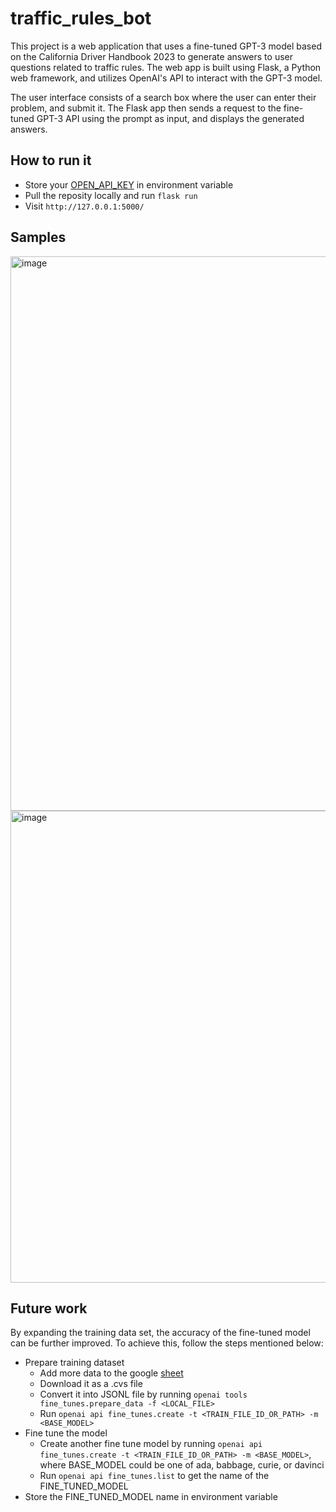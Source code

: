 # traffic_rules_bot
This project is a web application that uses a fine-tuned GPT-3 model based on the California Driver Handbook 2023 to generate answers to user questions related to traffic rules. The web app is built using Flask, a Python web framework, and utilizes OpenAI's API to interact with the GPT-3 model.

The user interface consists of a search box where the user can enter their problem, and submit it. The Flask app then sends a request to the fine-tuned GPT-3 API using the prompt as input, and displays the generated answers.

## How to run it
- Store your [OPEN_API_KEY](https://help.openai.com/en/articles/4936850-where-do-i-find-my-secret-api-key) in environment variable
- Pull the reposity locally and run `flask run`
- Visit `http://127.0.0.1:5000/`

## Samples
<img width="887" alt="image" src="https://user-images.githubusercontent.com/90799662/235027463-5cac2eff-229f-47e5-976a-eca0b1d584df.png">

<img width="755" alt="image" src="https://user-images.githubusercontent.com/90799662/235027609-840ba667-556e-4ded-94de-cb2e61ea8c87.png">

## Future work
By expanding the training data set, the accuracy of the fine-tuned model can be further improved. To achieve this, follow the steps mentioned below:
- Prepare training dataset
  - Add more data to the google [sheet](https://docs.google.com/spreadsheets/d/1FtyxfR6UK4vvGOIHNCi3BrO82KND4OQRccIvbJnFQtw/edit?usp=sharing)
  - Download it as a .cvs file
  - Convert it into JSONL file by running `openai tools fine_tunes.prepare_data -f <LOCAL_FILE>`
  - Run `openai api fine_tunes.create -t <TRAIN_FILE_ID_OR_PATH> -m <BASE_MODEL>`
- Fine tune the model
  - Create another fine tune model by running `openai api fine_tunes.create -t <TRAIN_FILE_ID_OR_PATH> -m <BASE_MODEL>`, where BASE_MODEL could be one of ada, babbage, curie, or davinci
  - Run `openai api fine_tunes.list` to get the name of the FINE_TUNED_MODEL
- Store the FINE_TUNED_MODEL name in environment variable

